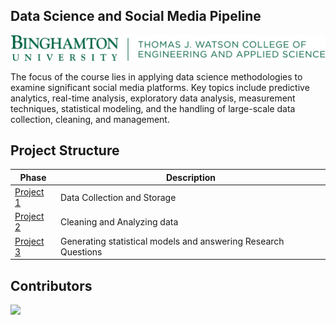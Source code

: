 ## Data Science and Social Media Pipeline



[![BULOGO](https://github.com/dshetty3/Social-Media-and-Data-Science-Pipeline-2023/blob/main/project-1-implementation-chestnut-main/bulogo.png)]()


The focus of the course lies in applying data science methodologies to examine significant social media platforms. Key topics include predictive analytics, real-time analysis, exploratory data analysis, measurement techniques, statistical modeling, and the handling of large-scale data collection, cleaning, and management.



## Project Structure

| Phase | Description |
| ------ | ------ |
| [Project 1](https://github.com/dshetty3/Social-Media-and-Data-Science-Pipeline-2023/blob/main/project-1-implementation-chestnut-main/Project%20-1-Report.pdf) | Data Collection and Storage |
| [Project 2](https://github.com/dshetty3/Social-Media-and-Data-Science-Pipeline-2023/blob/main/project-2-implementation-chestnut-main/Project-2-Report.pdf) | Cleaning and Analyzing data |
| [Project 3](https://github.com/dshetty3/Social-Media-and-Data-Science-Pipeline-2023/blob/main/project-3-implementation-chestnut-main/Project-3-Report.pdf) | Generating statistical models and answering Research Questions |


## Contributors

<a href="https://github.com/dshetty3/Social-Media-and-Data-Science-Pipeline-2023/graphs/contributors">
  <img src="https://contrib.rocks/image?repo=dshetty3/Social-Media-and-Data-Science-Pipeline-2023" />
</a>

